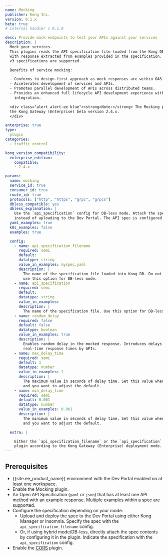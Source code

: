 ```yaml
---
name: Mocking
publisher: Kong Inc.
version: 0.1.x
beta: true
# internal handler v 0.1.0

desc: Provide mock endpoints to test your APIs against your services
description: |
  Mock your services.
  This plugins reads the API specification file loaded from the Kong DB and presents
  with response extracted from examples provided in the specification. Swagger v2 and OpenAPI
  v3 specifications are supported.

  Benefits of service mocking:

  - Conforms to design-first approach as mock responses are within OAS.
  - Accelerates development of services and APIs.
  - Promotes parallel development of APIs across distributed teams.
  - Provides an enhanced full lifecycle API development experience with Dev Portal
    integration.

  <div class="alert alert-ee blue"><strong>Note:</strong> The Mocking plugin is compatible with
  the Kong Gateway (Enterprise) beta version 2.4.x.
  </div>

enterprise: true
type:
  plugin
categories:
  - traffic control

kong_version_compatibility:
  enterprise_edition:
    compatible:
    - 2.4.x

params:
  name: mocking
  service_id: true
  consumer_id: true
  route_id: true
  protocols: ["http", "https", "grpc", "grpcs"]
  dbless_compatible: yes
  dbless_explanation: |
    Use the `api_specification` config for DB-less mode. Attach the spec contents directly
    instead of uploading to the Dev Portal. The API spec is configured directly in the plugin.
  yaml_examples: true
  k8s_examples: false
  examples: true

  config:
    - name: api_specification_filename
      required: semi
      default:
      datatype: string
      value_in_examples: myspec.yaml
      description: |
        The name of the specification file loaded into Kong DB. Do not
        use this option for DB-less mode.
    - name: api_specification
      required: semi
      default:
      datatype: string
      value_in_examples:
      description: |
        The name of the specification file. Use this option for DB-less mode.
    - name: random_delay
      required: false
      default: false
      datatype: boolean
      value_in_examples: true
      description: |
        Enables random delay in the mocked response. Introduces delays to simulate
        real-time response times by APIs.
    - name: max_delay_time
      required: semi
      default: 1
      datatype: number
      value_in_examples: 1
      description: |
        The maximum value in seconds of delay time. Set this value when `random_delay` is enabled
        and you want to adjust the default.
    - name: min_delay_time
      required: semi
      default: 0.001
      datatype: number
      value_in_examples: 0.001
      description: |
        The minimum value in seconds of delay time. Set this value when `random_delay` is enabled
        and you want to adjust the default.

  extra: |

    Either the `api_specification_filename` or the `api_specification` must be specified for the
    plugin according to the Kong Gateway (Enterprise) deployment mode.
---
```


## Prerequisites

- {{site.ee_product_name}} environment with the Dev Portal enabled on at least one workspace.
- Enable the Mocking plugin.
- An Open API Specification (`yaml` or `json`) that has at least one API method with an
  example response. Multiple examples within a spec are supported.
- Configure the specification depending on your mode:
  - Upload and deploy the spec to the Dev Portal using either Kong Manager or Insomnia. Specify
    the spec with the `api_specification_filename` config.
  - Or, if using hybrid mode/DB-less, directly attach the spec contents by configuring it in the plugin.
    Indicate the specification with the `api_specification` config.
- Enable the [CORS](/hub/kong-inc/cors/) plugin.

